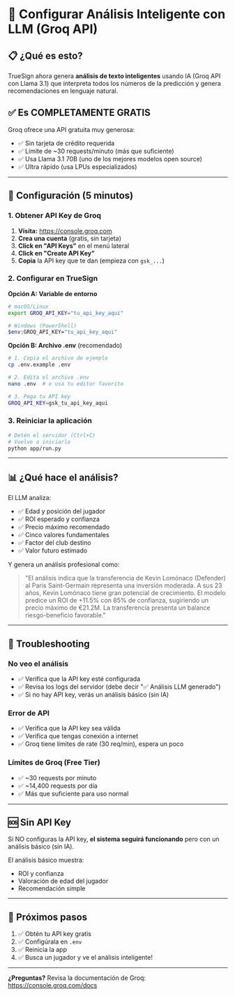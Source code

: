 # 🤖 Configurar Análisis Inteligente con LLM (Groq API)

## 📋 ¿Qué es esto?

TrueSign ahora genera **análisis de texto inteligentes** usando IA (Groq API con Llama 3.1) que interpreta todos los números de la predicción y genera recomendaciones en lenguaje natural.

## ✅ **Es COMPLETAMENTE GRATIS**

Groq ofrece una API gratuita muy generosa:

- ✅ Sin tarjeta de crédito requerida
- ✅ Límite de ~30 requests/minuto (más que suficiente)
- ✅ Usa Llama 3.1 70B (uno de los mejores modelos open source)
- ✅ Ultra rápido (usa LPUs especializados)

---

## 🚀 Configuración (5 minutos)

### 1. Obtener API Key de Groq

1. **Visita:** https://console.groq.com
2. **Crea una cuenta** (gratis, sin tarjeta)
3. **Click en "API Keys"** en el menú lateral
4. **Click en "Create API Key"**
5. **Copia** la API key que te dan (empieza con `gsk_...`)

### 2. Configurar en TrueSign

**Opción A: Variable de entorno**

```bash
# macOS/Linux
export GROQ_API_KEY="tu_api_key_aqui"

# Windows (PowerShell)
$env:GROQ_API_KEY="tu_api_key_aqui"
```

**Opción B: Archivo .env** (recomendado)

```bash
# 1. Copia el archivo de ejemplo
cp .env.example .env

# 2. Edita el archivo .env
nano .env  # o usa tu editor favorito

# 3. Pega tu API key
GROQ_API_KEY=gsk_tu_api_key_aqui
```

### 3. Reiniciar la aplicación

```bash
# Detén el servidor (Ctrl+C)
# Vuelve a iniciarlo
python app/run.py
```

---

## 📊 ¿Qué hace el análisis?

El LLM analiza:

- ✅ Edad y posición del jugador
- ✅ ROI esperado y confianza
- ✅ Precio máximo recomendado
- ✅ Cinco valores fundamentales
- ✅ Factor del club destino
- ✅ Valor futuro estimado

Y genera un análisis profesional como:

> "El análisis indica que la transferencia de Kevin Lomónaco (Defender) al Paris Saint-Germain representa una inversión moderada. A sus 23 años, Kevin Lomónaco tiene gran potencial de crecimiento. El modelo predice un ROI de +11.5% con 85% de confianza, sugiriendo un precio máximo de €21.2M. La transferencia presenta un balance riesgo-beneficio favorable."

---

## 🔧 Troubleshooting

### No veo el análisis

- ✅ Verifica que la API key esté configurada
- ✅ Revisa los logs del servidor (debe decir "✅ Análisis LLM generado")
- ✅ Si no hay API key, verás un análisis básico (sin IA)

### Error de API

- ✅ Verifica que la API key sea válida
- ✅ Verifica que tengas conexión a internet
- ✅ Groq tiene límites de rate (30 req/min), espera un poco

### Límites de Groq (Free Tier)

- ✅ ~30 requests por minuto
- ✅ ~14,400 requests por día
- ✅ Más que suficiente para uso normal

---

## 🆘 Sin API Key

Si NO configuras la API key, **el sistema seguirá funcionando** pero con un análisis básico (sin IA).

El análisis básico muestra:

- ROI y confianza
- Valoración de edad del jugador
- Recomendación simple

---

## 🎯 Próximos pasos

1. ✅ Obtén tu API key gratis
2. ✅ Configúrala en `.env`
3. ✅ Reinicia la app
4. ✅ Busca un jugador y ve el análisis inteligente!

---

**¿Preguntas?** Revisa la documentación de Groq: https://console.groq.com/docs
